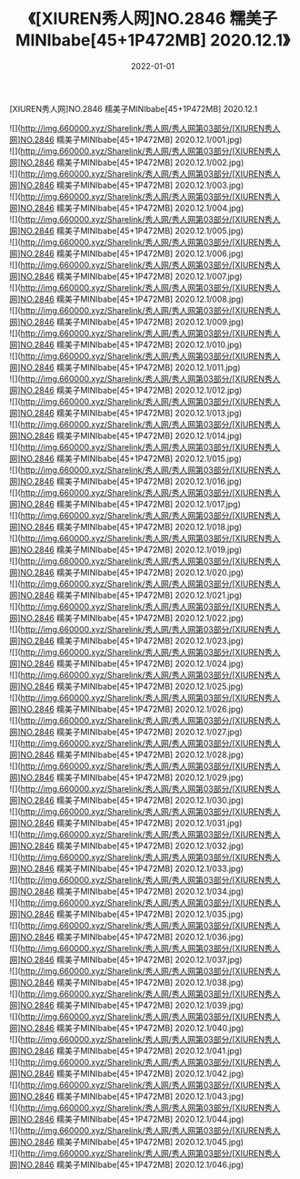 ﻿---
layout: post
title:  《[XIUREN秀人网]NO.2846 糯美子MINIbabe[45+1P472MB] 2020.12.1》
date:   2022-01-01
img: http://img.660000.xyz/Sharelink/秀人网/秀人网第03部分/[XIUREN秀人网]NO.2846 糯美子MINIbabe[45+1P472MB] 2020.12.1/000.jpg
categories: [美女, 清纯, 唯美]
---

[XIUREN秀人网]NO.2846 糯美子MINIbabe[45+1P472MB] 2020.12.1

 ![](http://img.660000.xyz/Sharelink/秀人网/秀人网第03部分/[XIUREN秀人网]NO.2846 糯美子MINIbabe[45+1P472MB] 2020.12.1/001.jpg) <br>![](http://img.660000.xyz/Sharelink/秀人网/秀人网第03部分/[XIUREN秀人网]NO.2846 糯美子MINIbabe[45+1P472MB] 2020.12.1/002.jpg) <br>![](http://img.660000.xyz/Sharelink/秀人网/秀人网第03部分/[XIUREN秀人网]NO.2846 糯美子MINIbabe[45+1P472MB] 2020.12.1/003.jpg) <br>![](http://img.660000.xyz/Sharelink/秀人网/秀人网第03部分/[XIUREN秀人网]NO.2846 糯美子MINIbabe[45+1P472MB] 2020.12.1/004.jpg) <br>![](http://img.660000.xyz/Sharelink/秀人网/秀人网第03部分/[XIUREN秀人网]NO.2846 糯美子MINIbabe[45+1P472MB] 2020.12.1/005.jpg) <br>![](http://img.660000.xyz/Sharelink/秀人网/秀人网第03部分/[XIUREN秀人网]NO.2846 糯美子MINIbabe[45+1P472MB] 2020.12.1/006.jpg) <br>![](http://img.660000.xyz/Sharelink/秀人网/秀人网第03部分/[XIUREN秀人网]NO.2846 糯美子MINIbabe[45+1P472MB] 2020.12.1/007.jpg) <br>![](http://img.660000.xyz/Sharelink/秀人网/秀人网第03部分/[XIUREN秀人网]NO.2846 糯美子MINIbabe[45+1P472MB] 2020.12.1/008.jpg) <br>![](http://img.660000.xyz/Sharelink/秀人网/秀人网第03部分/[XIUREN秀人网]NO.2846 糯美子MINIbabe[45+1P472MB] 2020.12.1/009.jpg) <br>![](http://img.660000.xyz/Sharelink/秀人网/秀人网第03部分/[XIUREN秀人网]NO.2846 糯美子MINIbabe[45+1P472MB] 2020.12.1/010.jpg) <br>![](http://img.660000.xyz/Sharelink/秀人网/秀人网第03部分/[XIUREN秀人网]NO.2846 糯美子MINIbabe[45+1P472MB] 2020.12.1/011.jpg) <br>![](http://img.660000.xyz/Sharelink/秀人网/秀人网第03部分/[XIUREN秀人网]NO.2846 糯美子MINIbabe[45+1P472MB] 2020.12.1/012.jpg) <br>![](http://img.660000.xyz/Sharelink/秀人网/秀人网第03部分/[XIUREN秀人网]NO.2846 糯美子MINIbabe[45+1P472MB] 2020.12.1/013.jpg) <br>![](http://img.660000.xyz/Sharelink/秀人网/秀人网第03部分/[XIUREN秀人网]NO.2846 糯美子MINIbabe[45+1P472MB] 2020.12.1/014.jpg) <br>![](http://img.660000.xyz/Sharelink/秀人网/秀人网第03部分/[XIUREN秀人网]NO.2846 糯美子MINIbabe[45+1P472MB] 2020.12.1/015.jpg) <br>![](http://img.660000.xyz/Sharelink/秀人网/秀人网第03部分/[XIUREN秀人网]NO.2846 糯美子MINIbabe[45+1P472MB] 2020.12.1/016.jpg) <br>![](http://img.660000.xyz/Sharelink/秀人网/秀人网第03部分/[XIUREN秀人网]NO.2846 糯美子MINIbabe[45+1P472MB] 2020.12.1/017.jpg) <br>![](http://img.660000.xyz/Sharelink/秀人网/秀人网第03部分/[XIUREN秀人网]NO.2846 糯美子MINIbabe[45+1P472MB] 2020.12.1/018.jpg) <br>![](http://img.660000.xyz/Sharelink/秀人网/秀人网第03部分/[XIUREN秀人网]NO.2846 糯美子MINIbabe[45+1P472MB] 2020.12.1/019.jpg) <br>![](http://img.660000.xyz/Sharelink/秀人网/秀人网第03部分/[XIUREN秀人网]NO.2846 糯美子MINIbabe[45+1P472MB] 2020.12.1/020.jpg) <br>![](http://img.660000.xyz/Sharelink/秀人网/秀人网第03部分/[XIUREN秀人网]NO.2846 糯美子MINIbabe[45+1P472MB] 2020.12.1/021.jpg) <br>![](http://img.660000.xyz/Sharelink/秀人网/秀人网第03部分/[XIUREN秀人网]NO.2846 糯美子MINIbabe[45+1P472MB] 2020.12.1/022.jpg) <br>![](http://img.660000.xyz/Sharelink/秀人网/秀人网第03部分/[XIUREN秀人网]NO.2846 糯美子MINIbabe[45+1P472MB] 2020.12.1/023.jpg) <br>![](http://img.660000.xyz/Sharelink/秀人网/秀人网第03部分/[XIUREN秀人网]NO.2846 糯美子MINIbabe[45+1P472MB] 2020.12.1/024.jpg) <br>![](http://img.660000.xyz/Sharelink/秀人网/秀人网第03部分/[XIUREN秀人网]NO.2846 糯美子MINIbabe[45+1P472MB] 2020.12.1/025.jpg) <br>![](http://img.660000.xyz/Sharelink/秀人网/秀人网第03部分/[XIUREN秀人网]NO.2846 糯美子MINIbabe[45+1P472MB] 2020.12.1/026.jpg) <br>![](http://img.660000.xyz/Sharelink/秀人网/秀人网第03部分/[XIUREN秀人网]NO.2846 糯美子MINIbabe[45+1P472MB] 2020.12.1/027.jpg) <br>![](http://img.660000.xyz/Sharelink/秀人网/秀人网第03部分/[XIUREN秀人网]NO.2846 糯美子MINIbabe[45+1P472MB] 2020.12.1/028.jpg) <br>![](http://img.660000.xyz/Sharelink/秀人网/秀人网第03部分/[XIUREN秀人网]NO.2846 糯美子MINIbabe[45+1P472MB] 2020.12.1/029.jpg) <br>![](http://img.660000.xyz/Sharelink/秀人网/秀人网第03部分/[XIUREN秀人网]NO.2846 糯美子MINIbabe[45+1P472MB] 2020.12.1/030.jpg) <br>![](http://img.660000.xyz/Sharelink/秀人网/秀人网第03部分/[XIUREN秀人网]NO.2846 糯美子MINIbabe[45+1P472MB] 2020.12.1/031.jpg) <br>![](http://img.660000.xyz/Sharelink/秀人网/秀人网第03部分/[XIUREN秀人网]NO.2846 糯美子MINIbabe[45+1P472MB] 2020.12.1/032.jpg) <br>![](http://img.660000.xyz/Sharelink/秀人网/秀人网第03部分/[XIUREN秀人网]NO.2846 糯美子MINIbabe[45+1P472MB] 2020.12.1/033.jpg) <br>![](http://img.660000.xyz/Sharelink/秀人网/秀人网第03部分/[XIUREN秀人网]NO.2846 糯美子MINIbabe[45+1P472MB] 2020.12.1/034.jpg) <br>![](http://img.660000.xyz/Sharelink/秀人网/秀人网第03部分/[XIUREN秀人网]NO.2846 糯美子MINIbabe[45+1P472MB] 2020.12.1/035.jpg) <br>![](http://img.660000.xyz/Sharelink/秀人网/秀人网第03部分/[XIUREN秀人网]NO.2846 糯美子MINIbabe[45+1P472MB] 2020.12.1/036.jpg) <br>![](http://img.660000.xyz/Sharelink/秀人网/秀人网第03部分/[XIUREN秀人网]NO.2846 糯美子MINIbabe[45+1P472MB] 2020.12.1/037.jpg) <br>![](http://img.660000.xyz/Sharelink/秀人网/秀人网第03部分/[XIUREN秀人网]NO.2846 糯美子MINIbabe[45+1P472MB] 2020.12.1/038.jpg) <br>![](http://img.660000.xyz/Sharelink/秀人网/秀人网第03部分/[XIUREN秀人网]NO.2846 糯美子MINIbabe[45+1P472MB] 2020.12.1/039.jpg) <br>![](http://img.660000.xyz/Sharelink/秀人网/秀人网第03部分/[XIUREN秀人网]NO.2846 糯美子MINIbabe[45+1P472MB] 2020.12.1/040.jpg) <br>![](http://img.660000.xyz/Sharelink/秀人网/秀人网第03部分/[XIUREN秀人网]NO.2846 糯美子MINIbabe[45+1P472MB] 2020.12.1/041.jpg) <br>![](http://img.660000.xyz/Sharelink/秀人网/秀人网第03部分/[XIUREN秀人网]NO.2846 糯美子MINIbabe[45+1P472MB] 2020.12.1/042.jpg) <br>![](http://img.660000.xyz/Sharelink/秀人网/秀人网第03部分/[XIUREN秀人网]NO.2846 糯美子MINIbabe[45+1P472MB] 2020.12.1/043.jpg) <br>![](http://img.660000.xyz/Sharelink/秀人网/秀人网第03部分/[XIUREN秀人网]NO.2846 糯美子MINIbabe[45+1P472MB] 2020.12.1/044.jpg) <br>![](http://img.660000.xyz/Sharelink/秀人网/秀人网第03部分/[XIUREN秀人网]NO.2846 糯美子MINIbabe[45+1P472MB] 2020.12.1/045.jpg) <br>![](http://img.660000.xyz/Sharelink/秀人网/秀人网第03部分/[XIUREN秀人网]NO.2846 糯美子MINIbabe[45+1P472MB] 2020.12.1/046.jpg) <br>